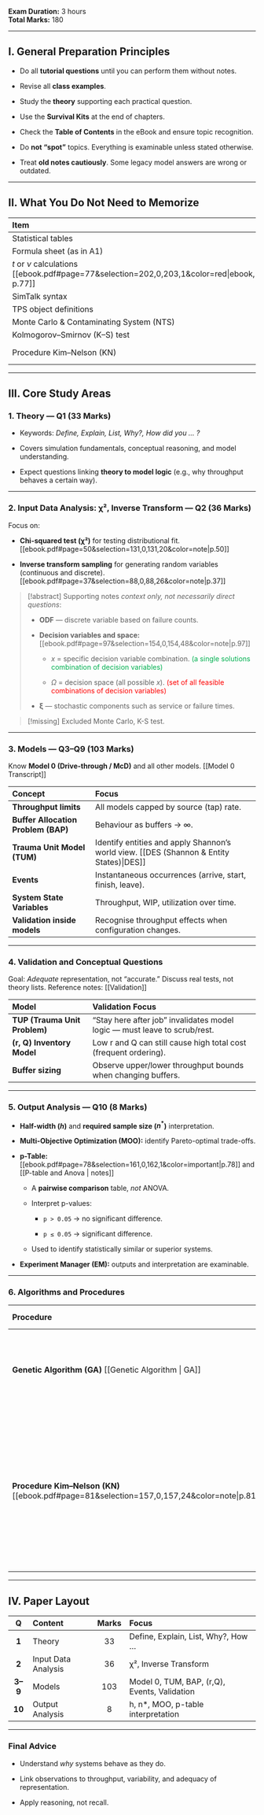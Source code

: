 **Exam Duration:** 3 hours  
**Total Marks:** 180

---

## I. General Preparation Principles

- Do all **tutorial questions** until you can perform them without notes.
    
- Revise all **class examples**.
    
- Study the **theory** supporting each practical question.
    
- Use the **Survival Kits** at the end of chapters.
    
- Check the **Table of Contents** in the eBook and ensure topic recognition.
    
- Do **not “spot”** topics. Everything is examinable unless stated otherwise.
    
- Treat **old notes cautiously**. Some legacy model answers are wrong or outdated.
    

---

## II. What You Do Not Need to Memorize

| **Item**                                                                                     | **A2**                                                       | **A3**                                                       |
| :------------------------------------------------------------------------------------------- | :----------------------------------------------------------- | :----------------------------------------------------------- |
| Statistical tables                                                                           | <span style="color:rgb(0, 112, 192)">Provided</span>         | <span style="color:rgb(0, 112, 192)">Provided</span>         |
| Formula sheet (as in A1)                                                                     | <span style="color:rgb(0, 112, 192)">Provided</span>         | <span style="color:rgb(0, 112, 192)">Provided</span>         |
| $t$ or $\nu$ calculations [[ebook.pdf#page=77&selection=202,0,203,1&color=red\|ebook, p.77]] | Excluded                                                     | Excluded                                                     |
| SimTalk syntax                                                                               | Excluded                                                     | Excluded                                                     |
| TPS object definitions                                                                       | Excluded                                                     | Excluded                                                     |
| Monte Carlo & Contaminating System (NTS)                                                     | Excluded                                                     | Excluded                                                     |
| Kolmogorov–Smirnov (K–S) test                                                                | Excluded                                                     | <span style="color:rgb(0, 176, 80)">Included</span>          |
| Procedure Kim–Nelson (KN)                                                                    | <span style="color:rgb(112, 48, 160)">Properties only</span> | <span style="color:rgb(112, 48, 160)">Properties only</span> |

---

## III. Core Study Areas

### 1. Theory — Q1 (33 Marks)

- Keywords: _Define, Explain, List, Why?, How did you … ?_
    
- Covers simulation fundamentals, conceptual reasoning, and model understanding.
    
- Expect questions linking **theory to model logic** (e.g., why throughput behaves a certain way).
    

---

### 2. Input Data Analysis: χ², Inverse Transform — Q2 (36 Marks)

Focus on:

- **Chi-squared test (χ²)** for testing distributional fit. [[ebook.pdf#page=50&selection=131,0,131,20&color=note|p.50]]
    
- **Inverse transform sampling** for generating random variables (continuous and discrete).[[ebook.pdf#page=37&selection=88,0,88,26&color=note|p.37]]
    

> [!abstract] Supporting notes
>  *context only, not necessarily direct questions*:
> - **ODF** — discrete variable based on failure counts.
>     
> - **Decision variables and space:** [[ebook.pdf#page=97&selection=154,0,154,48&color=note|p.97]]
>     
>     - $x$ = specific decision variable combination. <span style="color:rgb(0, 176, 80)">(a single solutions combination of decision variables)</span>
>         
>     - $\Omega$ = decision space (all possible $x$). <span style="color:rgb(255, 0, 0)">(set of all feasible combinations of decision variables)</span>
>         
> - **ξ** — stochastic components such as service or failure times.
>     

> [!missing] Excluded
> Monte Carlo, K-S test.

---

### 3. Models — Q3–Q9 (103 Marks)

Know **Model 0 (Drive-through / McD)** and all other models.
[[Model 0 Transcript]]

| Concept                             | Focus                                                                                        |
| :---------------------------------- | :------------------------------------------------------------------------------------------- |
| **Throughput limits**               | All models capped by source (tap) rate.                                                      |
| **Buffer Allocation Problem (BAP)** | Behaviour as buffers → ∞.                                                                    |
| **Trauma Unit Model (TUM)**         | Identify entities and apply Shannon’s world view. [[DES (Shannon & Entity States)\|DES]]<br> |
| **Events**                          | Instantaneous occurrences (arrive, start, finish, leave).                                    |
| **System State Variables**          | Throughput, WIP, utilization over time.                                                      |
| **Validation inside models**        | Recognise throughput effects when configuration changes.                                     |

---

### 4. Validation and Conceptual Questions

Goal: _Adequate_ representation, not “accurate.” 
Discuss real tests, not theory lists.
Reference notes: [[Validation]]

| Model                         | Validation Focus                                                          |
| :---------------------------- | :------------------------------------------------------------------------ |
| **TUP (Trauma Unit Problem)** | “Stay here after job” invalidates model logic — must leave to scrub/rest. |
| **(r, Q) Inventory Model**    | Low r and Q can still cause high total cost (frequent ordering).          |
| **Buffer sizing**             | Observe upper/lower throughput bounds when changing buffers.              |

---

### 5. Output Analysis — Q10 (8 Marks)

- **Half-width ($h$)** and **required sample size ($n^*$)** interpretation.
    
- **Multi-Objective Optimization (MOO):** identify Pareto-optimal trade-offs.
    
- **p-Table:** [[ebook.pdf#page=78&selection=161,0,162,1&color=important|p.78]] and [[P-table and Anova | notes]]
    
    - A **pairwise comparison** table, _not_ ANOVA.
        
    - Interpret p-values:
        
        - `p > 0.05` → no significant difference.
            
        - `p ≤ 0.05` → significant difference.
            
    - Used to identify statistically similar or superior systems.
        
- **Experiment Manager (EM):** outputs and interpretation are examinable.
    

---

### 6. Algorithms and Procedures

| Procedure                                                                                   | Required Knowledge                                                                                                                                             |
| :------------------------------------------------------------------------------------------ | :------------------------------------------------------------------------------------------------------------------------------------------------------------- |
| **Genetic Algorithm (GA)** [[Genetic Algorithm \| GA]]                                      | Crossover / mutation / population size ↔ exploration; generations ↔ exploitation.                                                                              |
| **Procedure Kim–Nelson (KN)** [[ebook.pdf#page=81&selection=157,0,157,24&color=note\|p.81]] | A _procedure_ performing _just enough replications_ to separate systems statistically — contrasts with ANOVA’s fixed replications. Know properties, not steps. |

---

## IV. Paper Layout

|Q|Content|Marks|Focus|
|:-:|:--|:-:|:--|
|**1**|Theory|33|Define, Explain, List, Why?, How …|
|**2**|Input Data Analysis|36|χ², Inverse Transform|
|**3–9**|Models|103|Model 0, TUM, BAP, (r,Q), Events, Validation|
|**10**|Output Analysis|8|h, n*, MOO, p-table interpretation|

---
### Final Advice

- Understand _why_ systems behave as they do.
    
- Link observations to throughput, variability, and adequacy of representation.
    
- Apply reasoning, not recall.